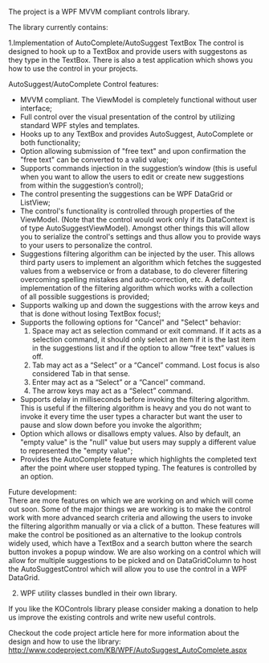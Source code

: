 The project is a WPF MVVM compliant controls library.

The library currently contains:

1.Implementation of AutoComplete/AutoSuggest TextBox
The control is designed to hook up to a TextBox and provide users with suggestons as they type in the TextBox. There is also a test application which shows you how to use the control in your projects.

AutoSuggest/AutoComplete Control features:
  * MVVM compliant. The ViewModel is completely functional without user interface;
  * Full control over the visual presentation of the control by utilizing standard WPF styles and templates.
  * Hooks up to any TextBox and provides AutoSuggest, AutoComplete or both functionality;
  * Option allowing submission of "free text" and upon confirmation the "free text" can be converted to a valid value;
  * Supports commands injection in the suggestion’s window (this is useful when you want to allow the users to edit or create new suggestions from within the suggestion’s control);
  * The control presenting the suggestions can be WPF DataGrid or ListView;
  * The control's functionality is controlled through properties of the ViewModel. (Note that the control would work only if its DataContext is of type AutoSuggestViewModel). Amongst other things this will allow you to serialize the control's settings and thus allow you to provide ways to your users to personalize the control.
  * Suggestions filtering algorithm can be injected by the user. This allows third party users to implement an algorithm which fetches the suggested values from a webservice or from a database, to do cleverer filtering overcoming spelling mistakes and auto-correction, etc. A default implementation of the filtering algorithm which works with a collection of all possible suggestions is provided;
  * Supports walking up and down the suggestions with the arrow keys and that is done without losing TextBox focus!;
  * Supports the following options for "Cancel" and "Select" behavior:
    1. Space may act as selection command or exit command. If it acts as a selection command, it should only select an item if it is the last item in the suggestions list and if the option to allow “free text” values is off.
    1. Tab may act as a “Select” or a “Cancel” command. Lost focus is also considered Tab in that sense.
    1. Enter may act as a “Select” or a “Cancel” command.
    1. The arrow keys may act as a “Select” command.
  * Supports delay in milliseconds before invoking the filtering algorithm. This is useful if the filtering algorithm is heavy and you do not want to invoke it every time the user types a character but want the user to pause and slow down before you invoke the algorithm;
  * Option which allows or disallows empty values. Also by default, an "empty value" is the "null" value but users may supply a different value to represented the "empty value";
  * Provides the AutoComplete feature which highlights the completed text after the point where user stopped typing. The features is controlled by an option.

Future development: <br />
There are more features on which we are working on and which will come out soon. Some of the major things we are working is to make the control work with more advanced search criteria and allowing the users to invoke the filtering algorithm manually or via a click of a button. These features will make the control be positioned as an alternative to the lookup controls widely used, which have a TextBox and a search button where the search button invokes a popup window.
We are also working on a control which will allow for multiple suggestions to be picked and on DataGridColumn to host the AutoSuggestControl which will allow you to use the control in a WPF DataGrid.

2. WPF utility classes bundled in their own library.

If you like the KOControls library please consider making a donation to help us improve the existing controls and write new useful controls.

Checkout the code project article here for more information about the design and how to use the library: http://www.codeproject.com/KB/WPF/AutoSuggest_AutoComplete.aspx





